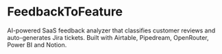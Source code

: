 # FeedbackToFeature
AI-powered SaaS feedback analyzer that classifies customer reviews and auto-generates Jira tickets. Built with Airtable, Pipedream, OpenRouter, Power BI and Notion.
